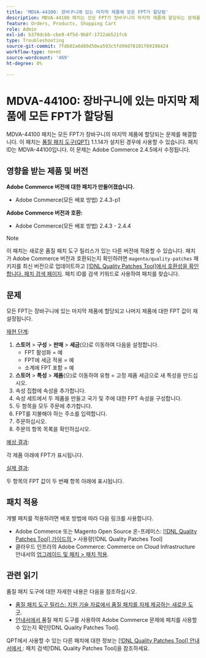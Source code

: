 ```yaml
---
title: 'MDVA-44100: 장바구니에 있는 마지막 제품에 모든 FPT가 할당됨'
description: MDVA-44100 패치는 모든 FPT가 장바구니의 마지막 제품에 할당되는 문제를 해결합니다. 이 패치는 [Quality Patches Tool (QPT)](https://experienceleague.adobe.com/ko/docs/commerce-operations/tools/quality-patches-tool/quality-patches-tool-to-self-serve-quality-patches) 1.1.14가 설치된 경우 사용할 수 있습니다. 패치 ID는 MDVA-44100입니다. 이 문제는 Adobe Commerce 2.4.5에서 수정됩니다.
feature: Orders, Products, Shopping Cart
role: Admin
exl-id: b370dcbb-cbe9-4f5d-9b8f-1722ab521fcb
type: Troubleshooting
source-git-commit: 7fdb02a6d89d50ea593c5fd99d78101f89198424
workflow-type: tm+mt
source-wordcount: '469'
ht-degree: 0%

---
```


# MDVA-44100: 장바구니에 있는 마지막 제품에 모든 FPT가 할당됨

MDVA-44100 패치는 모든 FPT가 장바구니의 마지막 제품에 할당되는 문제를 해결합니다. 이 패치는 [품질 패치 도구(QPT)](https://experienceleague.adobe.com/ko/docs/commerce-operations/tools/quality-patches-tool/quality-patches-tool-to-self-serve-quality-patches) 1.1.14가 설치된 경우에 사용할 수 있습니다. 패치 ID는 MDVA-44100입니다. 이 문제는 Adobe Commerce 2.4.5에서 수정됩니다.

## 영향을 받는 제품 및 버전

**Adobe Commerce 버전에 대한 패치가 만들어졌습니다.**

* Adobe Commerce(모든 배포 방법) 2.4.3-p1

**Adobe Commerce 버전과 호환:**

* Adobe Commerce(모든 배포 방법) 2.4.3 - 2.4.4

>[!NOTE]
>
>이 패치는 새로운 품질 패치 도구 릴리스가 있는 다른 버전에 적용할 수 있습니다. 패치가 Adobe Commerce 버전과 호환되는지 확인하려면 `magento/quality-patches` 패키지를 최신 버전으로 업데이트하고 [[!DNL Quality Patches Tool]에서 호환성을 확인합니다. 패치 검색 페이지](https://experienceleague.adobe.com/ko/docs/commerce-operations/tools/quality-patches-tool/quality-patches-tool-to-self-serve-quality-patches). 패치 ID를 검색 키워드로 사용하여 패치를 찾습니다.

## 문제

모든 FPT는 장바구니에 있는 마지막 제품에 할당되고 나머지 제품에 대한 FPT 값이 재설정됩니다.

<u>재현 단계</u>:

1. **스토어** > **구성** > **판매** > **세금**(으)로 이동하여 다음을 설정합니다.
   * FPT 활성화 = 예
   * FPT에 세금 적용 = 예
   * 소계에 FPT 포함 = 예
1. **스토어** > **특성** > **제품**(으)로 이동하여 유형 = 고정 제품 세금으로 새 특성을 만드십시오.
1. 속성 집합에 속성을 추가합니다.
1. 속성 세트에서 두 제품을 만들고 국가 및 주에 대한 FPT 속성을 구성합니다.
1. 두 항목을 모두 주문에 추가합니다.
1. FPT를 지불해야 하는 주소를 입력합니다.
1. 주문하십시오.
1. 주문의 항목 목록을 확인하십시오.

<u>예상 결과</u>:

각 제품 아래에 FPT가 표시됩니다.

<u>실제 결과</u>:

두 항목의 FPT 값이 두 번째 항목 아래에 표시됩니다.

## 패치 적용

개별 패치를 적용하려면 배포 방법에 따라 다음 링크를 사용합니다.

* Adobe Commerce 또는 Magento Open Source 온-프레미스: [[!DNL Quality Patches Tool]  가이드의 ](/help/tools/quality-patches-tool/usage.md)> 사용량[!DNL Quality Patches Tool]
* 클라우드 인프라의 Adobe Commerce: Commerce on Cloud Infrastructure 안내서의 [업그레이드 및 패치 > 패치 적용](https://experienceleague.adobe.com/docs/commerce-cloud-service/user-guide/develop/upgrade/apply-patches.html?lang=ko).

## 관련 읽기

품질 패치 도구에 대한 자세한 내용은 다음을 참조하십시오.

* [품질 패치 도구 릴리스: 지원 기술 자료에서 품질 패치를 자체 제공하는 새로운 도구](https://experienceleague.adobe.com/ko/docs/commerce-operations/tools/quality-patches-tool/quality-patches-tool-to-self-serve-quality-patches).
* [ 안내서에서 ](/help/tools/quality-patches-tool/patches-available-in-qpt/check-patch-for-magento-issue-with-magento-quality-patches.md)품질 패치 도구를 사용하여 Adobe Commerce 문제에 패치를 사용할 수 있는지 확인[!DNL Quality Patches Tool].

QPT에서 사용할 수 있는 다른 패치에 대한 정보는 [[!DNL Quality Patches Tool] 안내서에서 ](https://experienceleague.adobe.com/tools/commerce-quality-patches/index.html?lang=ko): 패치 검색[!DNL Quality Patches Tool]을 참조하세요.
